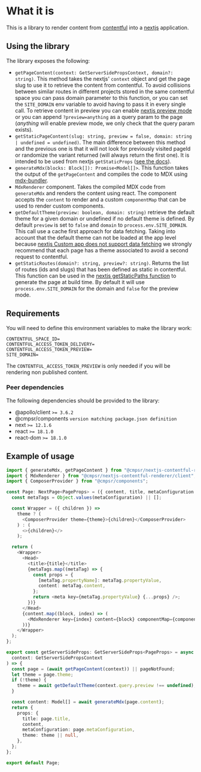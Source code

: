 # What it is

This is a library to render content from [contentful](https://www.contentful.com) into a [nextjs](https://nextjs.org/) application.

## Using the library

The library exposes the following:

- `getPageContent(context: GetServerSidePropsContext, domain?: string)`. This method takes the nextjs' `context` object and get the page slug to use it to retrieve the content from contentful. To avoid collisions between similar routes in different projects stored in the same contentful space you can pass domain parameter to this function, or you can set the `SITE_DOMAIN` env variable to avoid having to pass it in every single call. To retrieve content in preview you can enable [nextjs preview mode](https://nextjs.org/docs/advanced-features/preview-mode) or you can append `?preview=anything` as a query param to the page (_anything_ will enable preview mode, we only check that the query param exists).
- `getStaticPageContent(slug: string, preview = false, domain: string | undefined = undefined)`. The main difference between this method and the previous one is that it will not look for previously visited pageId or randomize the variant returned (will always return the first one). It is intended to be used from nextjs `getStaticProps` ([see the docs](https://nextjs.org/docs/api-reference/data-fetching/get-static-props)).
- `generateMdx(blocks: Block[]): Promise<Model[]>`. This function takes the output of the `getPageContent` and compiles the code to MDX using [mdx-bundler](https://github.com/kentcdodds/mdx-bundler).
- `MdxRenderer` component. Takes the compiled MDX code from `generateMdx` and renders the content using react. The component accepts the `content` to render and a custom `componentMap` that can be used to render custom components.
- `getDefaultTheme(preview: boolean, domain: string)` retrieve the default theme for a given domain or undefined if no default theme is defined. By default `preview` is set to `false` and `domain` to `process.env.SITE_DOMAIN`. This call use a cache first approach for data fetching. Taking into account that the default theme can not be loaded at the app level because [nextjs Custom app does not support data fetching](https://nextjs.org/docs/advanced-features/custom-app#caveats) we strongly recommend that each page has a theme associated to avoid a second request to contentful.
- `getStaticRoutes(domain?: string, preview?: string)`. Returns the list of routes (ids and slugs) that has been defined as static in contentful. This function can be used in the [nextjs getStaticPaths function](https://nextjs.org/docs/basic-features/data-fetching/get-static-paths) to generate the page at build time. By default it will use `process.env.SITE_DOMAIN` for the domain and `false` for the preview mode.

## Requirements

You will need to define this environment variables to make the library work:

```
CONTENTFUL_SPACE_ID=
CONTENTFUL_ACCESS_TOKEN_DELIVERY=
CONTENTFUL_ACCESS_TOKEN_PREVIEW=
SITE_DOMAIN=
```

The `CONTENTFUL_ACCESS_TOKEN_PREVIEW` is only needed if you will be rendering non published content.

### Peer dependencies

The following dependencies should be provided to the library:

- @apollo/client `>= 3.6.2`
- @cmpsr/components `version matching package.json definition`
- next `>= 12.1.6`
- react `>= 18.1.0`
- react-dom `>= 18.1.0`

## Example of usage

```typescript
import { generateMdx, getPageContent } from "@cmpsr/nextjs-contentful-renderer";
import { MdxRenderer } from "@cmpsr/nextjs-contentful-renderer/client";
import { ComposerProvider } from "@cmpsr/components";

const Page: NextPage<PageProps> = ({ content, title, metaConfiguration }) => {
  const metaTags = Object.values(metaConfiguration) || [];

  const Wrapper = ({ children }) =>
    theme ? (
      <ComposerProvider theme={theme}>{children}</ComposerProvider>
    ) : (
      <>{children}</>
    );

  return (
    <Wrapper>
      <Head>
        <title>{title}</title>
        {metaTags.map((metaTag) => {
          const props = {
            [metaTag.propertyName]: metaTag.propertyValue,
            content: metaTag.content,
          };
          return <meta key={metaTag.propertyValue} {...props} />;
        })}
      </Head>
      {content.map((block, index) => (
        <MdxRenderer key={index} content={block} componentMap={components} />
      ))}
    </Wrapper>
  );
};

export const getServerSideProps: GetServerSideProps<PageProps> = async (
  context: GetServerSidePropsContext
) => {
  const page = (await getPageContent(context)) || pageNotFound;
  let theme = page.theme;
  if (!theme) {
    theme = await getDefaultTheme(context.query.preview !== undefined);
  }

  const content: Model[] = await generateMdx(page.content);
  return {
    props: {
      title: page.title,
      content,
      metaConfiguration: page.metaConfiguration,
      theme: theme || null,
    },
  };
};

export default Page;
```
